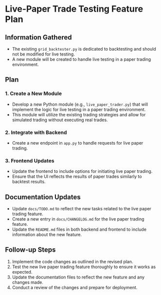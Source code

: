 # Live-Paper Trade Testing Feature Plan

## Information Gathered
- The existing `grid_backtester.py` is dedicated to backtesting and should not be modified for live testing.
- A new module will be created to handle live testing in a paper trading environment.

## Plan
### 1. Create a New Module
- Develop a new Python module (e.g., `live_paper_trader.py`) that will implement the logic for live testing in a paper trading environment.
- This module will utilize the existing trading strategies and allow for simulated trading without executing real trades.

### 2. Integrate with Backend
- Create a new endpoint in `app.py` to handle requests for live paper trading.

### 3. Frontend Updates
- Update the frontend to include options for initiating live paper trading.
- Ensure that the UI reflects the results of paper trades similarly to backtest results.

## Documentation Updates
- Update `docs/TODO.md` to reflect the new tasks related to the live paper trading feature.
- Create a new entry in `docs/CHANGELOG.md` for the live paper trading feature.
- Update the `README.md` files in both backend and frontend to include information about the new feature.

## Follow-up Steps
1. Implement the code changes as outlined in the revised plan.
2. Test the new live paper trading feature thoroughly to ensure it works as expected.
3. Update the documentation files to reflect the new feature and any changes made.
4. Conduct a review of the changes and prepare for deployment.
